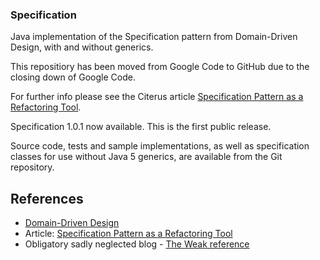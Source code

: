 ### Specification

Java implementation of the Specification pattern from Domain-Driven Design, with and without generics.

This repositiory has been moved from Google Code to GitHub due to the closing down of Google Code.

For further info please see the Citerus article [Specification Pattern as a Refactoring Tool](http://www.citerus.se/specification-pattern-as-a-refactoring-tool/).

Specification 1.0.1 now available. This is the first public release.

Source code, tests and sample implementations, as well as specification classes for use without Java 5 generics, are available from the Git repository. 

## References
* [Domain-Driven Design](http://dddcommmunity.org)
* Article: [Specification Pattern as a Refactoring Tool](http://www.citerus.se/specification-pattern-as-a-refactoring-tool/)
* Obligatory sadly neglected blog - [The Weak reference](https://weakreference.blogspot.com)
